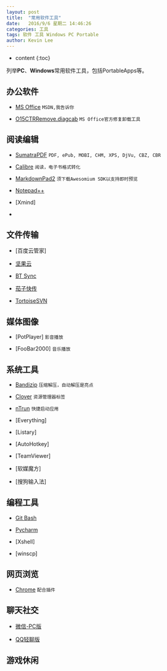 ```yaml
---
layout: post
title:  "常用软件工具"
date:   2016/9/6 星期二 14:46:26 
categories: 工具
tags: 软件 工具 Windows PC Portable
author: Kevin Lee
---
```


* content
{:toc}

列举**PC**、**Windows**常用软件工具，包括PortableApps等。





## 办公软件

- [MS Office](msdn.itellyou.cn) `MSDN,我告诉你`

- [O15CTRRemove.diagcab](https://support.office.com/zh-cn/article/%E4%BB%8E-PC-%E5%8D%B8%E8%BD%BD-Office-2016%E3%80%81Office-2013-%E6%88%96-Office-365-9dd49b83-264a-477a-8fcc-2fdf5dbf61d8) `MS Office官方修复卸载工具`

## 阅读编辑

- [SumatraPDF](http://www.sumatrapdfreader.org/free-pdf-reader.html) `PDF, ePub, MOBI, CHM, XPS, DjVu, CBZ, CBR`

- [Calibre](http://calibre-ebook.com/) `阅读，电子书格式转化`
 
- [MarkdownPad2](http://markdownpad.com/) `须下载Awesomium SDK以支持即时预览`

- [Notepad++](https://notepad-plus-plus.org/)

- [Xmind]

- []()

## 文件传输

- [百度云管家]

- [坚果云](https://www.jianguoyun.com/)

- [BT Sync](https://getsync.com/)

- [茄子快传](http://www.ushareit.com/)

- [TortoiseSVN](https://tortoisesvn.net/)

## 媒体图像

- [PotPlayer] `影音播放`

- [FooBar2000] `音乐播放`


## 系统工具

- [Bandizip](http://www.bandisoft.com/bandizip/) `压缩解压，自动解压是亮点`

- [Clover](http://ejie.me/) `资源管理器标签`

- [nTrun](https://www.ntrun.com/) `快捷启动应用`

- [Everything]

- [Listary]

- [AutoHotkey]

- [TeamViewer]

- [软媒魔方]

- [搜狗输入法]

## 编程工具

- [Git Bash](https://git-scm.com/downloads)

- [Pycharm](https://www.jetbrains.com/pychsarm/)

- [Xshell]

- [winscp]

## 网页浏览

- [Chrome](http://www.google.cn/chrome/browser/desktop/index.html) `配合插件`

## 聊天社交

- [微信-PC版](http://weixin.qq.com/)

- [QQ轻聊版](http://im.qq.com/lightqq/)

## 游戏休闲


